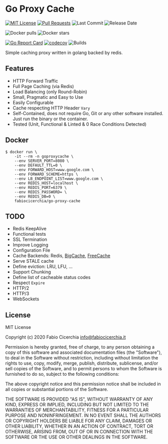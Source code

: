 # Go Proxy Cache

[![MIT License](https://img.shields.io/badge/License-MIT-lightgrey.svg?longCache=true)](LICENSE)
[![Pull Requests](https://img.shields.io/badge/PRs-welcome-brightgreen.svg?longCache=true)](https://github.com/fabiocicerchia/go-proxy-cache/pulls)
![Last Commit](https://img.shields.io/github/last-commit/fabiocicerchia/go-proxy-cache)
![Release Date](https://img.shields.io/github/release-date/fabiocicerchia/go-proxy-cache)

![Docker pulls](https://img.shields.io/docker/pulls/fabiocicerchia/go-proxy-cache.svg "Docker pulls")
![Docker stars](https://img.shields.io/docker/stars/fabiocicerchia/go-proxy-cache.svg "Docker stars")

[![Go Report Card](https://goreportcard.com/badge/github.com/fabiocicerchia/go-proxy-cache)](https://goreportcard.com/report/github.com/fabiocicerchia/go-proxy-cache)
[![codecov](https://codecov.io/gh/fabiocicerchia/go-proxy-cache/branch/main/graph/badge.svg)](https://codecov.io/gh/fabiocicerchia/go-proxy-cache)
![Builds](https://github.com/fabiocicerchia/go-proxy-cache/workflows/Builds/badge.svg)

Simple caching proxy written in golang backed by redis.

## Features

  - HTTP Forward Traffic
  - Full Page Caching (via Redis)
  - Load Balancing (only Round-Robin)
  - Small, Pragmatic and Easy to Use
  - Easily Configurable
  - Cache respecting HTTP Header `Vary`
  - Self-Contained, does not require Go, Git or any other software installed. Just run the binary or the container.
  - Tested (Unit, Functional & Linted & 0 Race Conditions Detected)

## Docker

```console
$ docker run \
    -it --rm -n goproxycache \
    --env SERVER_PORT=8080 \
    --env DEFAULT_TTL=0 \
    --env FORWARD_HOST=www.google.com \
    --env FORWARD_SCHEME=https \
    --env LB_ENDPOINT_LIST=www.google.com \
    --env REDIS_HOST=localhost \
    --env REDIS_PORT=6379 \
    --env REDIS_PASSWORD= \
    --env REDIS_DB=0 \
    fabiocicerchia/go-proxy-cache
```

## TODO

  - Redis KeepAlive
  - Functional tests
  - SSL Termination
  - Improve Logging
  - Configuration File
  - Cache Backends: Redis, [BigCache](https://github.com/allegro/bigcache), [FreeCache](https://github.com/coocood/freecache)
  - Serve STALE cache
  - Define eviction: LRU, LFU, ...
  - Support Chunking
  - Define list of cacheable status codes
  - Respect `Expire`
  - HTTP/2
  - HTTP/3
  - WebSockets

## License

MIT License

Copyright (c) 2020 Fabio Cicerchia <info@fabiocicerchia.it>

Permission is hereby granted, free of charge, to any person obtaining a copy
of this software and associated documentation files (the "Software"), to deal
in the Software without restriction, including without limitation the rights
to use, copy, modify, merge, publish, distribute, sublicense, and/or sell
copies of the Software, and to permit persons to whom the Software is
furnished to do so, subject to the following conditions:

The above copyright notice and this permission notice shall be included in all
copies or substantial portions of the Software.

THE SOFTWARE IS PROVIDED "AS IS", WITHOUT WARRANTY OF ANY KIND, EXPRESS OR
IMPLIED, INCLUDING BUT NOT LIMITED TO THE WARRANTIES OF MERCHANTABILITY,
FITNESS FOR A PARTICULAR PURPOSE AND NONINFRINGEMENT. IN NO EVENT SHALL THE
AUTHORS OR COPYRIGHT HOLDERS BE LIABLE FOR ANY CLAIM, DAMAGES OR OTHER
LIABILITY, WHETHER IN AN ACTION OF CONTRACT, TORT OR OTHERWISE, ARISING FROM,
OUT OF OR IN CONNECTION WITH THE SOFTWARE OR THE USE OR OTHER DEALINGS IN THE
SOFTWARE.
